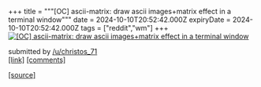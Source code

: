 +++
title = """[OC] ascii-matrix: draw ascii images+matrix effect in a terminal window"""
date = 2024-10-10T20:52:42.000Z
expiryDate = 2024-10-10T20:52:42.000Z
tags = ["reddit","wm"]
+++
[![[OC] ascii-matrix: draw ascii images+matrix effect in a terminal window](https://external-preview.redd.it/bnI2amdoeWRyenRkMSE1ZMt_ZYQhNyFoWariiSJjEXhXMjVpMtSHbwSbzMkx.png?width=640&crop=smart&auto=webp&s=9ca5d228aac764a161f61f146a298ac799a9481d "[OC] ascii-matrix: draw ascii images+matrix effect in a terminal window")](https://www.reddit.com/r/unixporn/comments/1g0sx1c/oc_asciimatrix_draw_ascii_imagesmatrix_effect_in/)

submitted by [/u/christos\_71](https://www.reddit.com/user/christos_71)  
[\[link\]](https://v.redd.it/o78epwxdrztd1) [\[comments\]](https://www.reddit.com/r/unixporn/comments/1g0sx1c/oc_asciimatrix_draw_ascii_imagesmatrix_effect_in/)

[[source]](https://www.reddit.com/r/unixporn/comments/1g0sx1c/oc_asciimatrix_draw_ascii_imagesmatrix_effect_in/)
